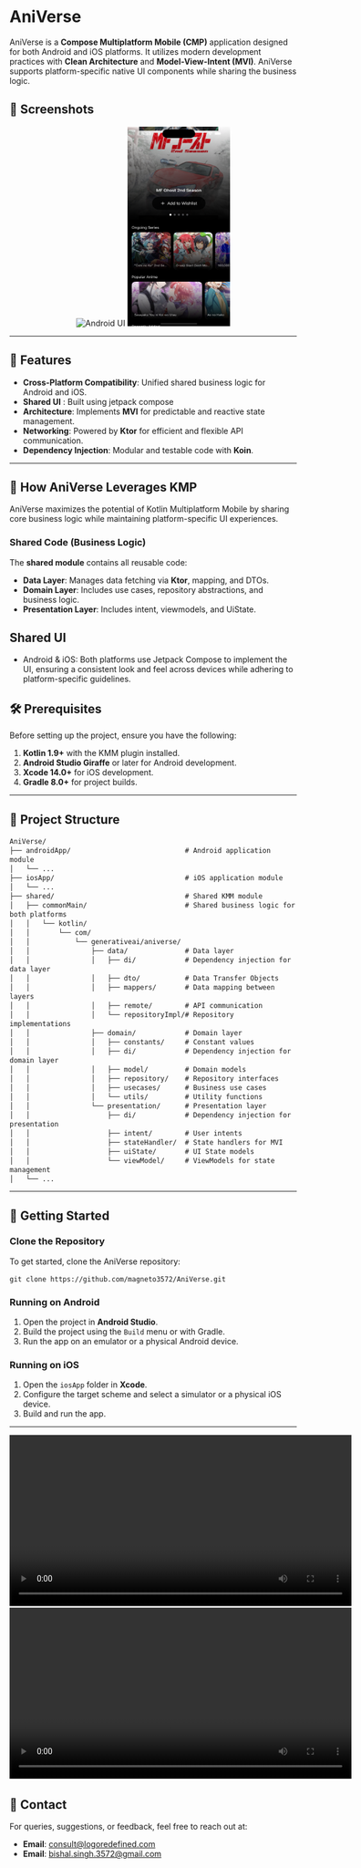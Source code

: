# AniVerse

AniVerse is a **Compose Multiplatform Mobile (CMP)** application designed for both Android and iOS platforms. It utilizes modern development practices with **Clean Architecture** and **Model-View-Intent (MVI)**. AniVerse supports platform-specific native UI components while sharing the business logic.


## 📸 Screenshots

<div align="center">
  <img src="/sampleImages/android.png" width="180px" height="350px" alt="Android UI" />
  <img src="/sampleImages/ios.png" width="180px" height="350px" alt="iOS UI" />
</div>

---

## 🌟 Features

- **Cross-Platform Compatibility**: Unified shared business logic for Android and iOS.
- **Shared UI** : Built using jetpack compose
- **Architecture**: Implements **MVI** for predictable and reactive state management.
- **Networking**: Powered by **Ktor** for efficient and flexible API communication.
- **Dependency Injection**: Modular and testable code with **Koin**.

---

## 📖 How AniVerse Leverages KMP

AniVerse maximizes the potential of Kotlin Multiplatform Mobile by sharing core business logic while maintaining platform-specific UI experiences.

### Shared Code (Business Logic)
The **shared module** contains all reusable code:
- **Data Layer**: Manages data fetching via **Ktor**, mapping, and DTOs.
- **Domain Layer**: Includes use cases, repository abstractions, and business logic.
- **Presentation Layer**: Includes intent, viewmodels, and UiState.

## Shared UI
- Android & iOS: Both platforms use Jetpack Compose to implement the UI, ensuring a consistent look and feel across devices while adhering to platform-specific guidelines.	

## 🛠️ Prerequisites

Before setting up the project, ensure you have the following:

1. **Kotlin 1.9+** with the KMM plugin installed.
2. **Android Studio Giraffe** or later for Android development.
3. **Xcode 14.0+** for iOS development.
4. **Gradle 8.0+** for project builds.

---

## 📂 Project Structure

```plaintext
AniVerse/
├── androidApp/                            # Android application module
│   └── ...
├── iosApp/                                # iOS application module
│   └── ...
├── shared/                                # Shared KMM module
│   ├── commonMain/                        # Shared business logic for both platforms
│   │   └── kotlin/
│   │       └── com/
│   │           └── generativeai/aniverse/
│   │               ├── data/              # Data layer
│   │               │   ├── di/            # Dependency injection for data layer
│   │               │   ├── dto/           # Data Transfer Objects
│   │               │   ├── mappers/       # Data mapping between layers
│   │               │   ├── remote/        # API communication
│   │               │   └── repositoryImpl/# Repository implementations
│   │               ├── domain/            # Domain layer
│   │               │   ├── constants/     # Constant values
│   │               │   ├── di/            # Dependency injection for domain layer
│   │               │   ├── model/         # Domain models
│   │               │   ├── repository/    # Repository interfaces
│   │               │   ├── usecases/      # Business use cases
│   │               │   └── utils/         # Utility functions
│   │               └── presentation/      # Presentation layer
│   │                   ├── di/            # Dependency injection for presentation
│   │                   ├── intent/        # User intents
│   │                   ├── stateHandler/  # State handlers for MVI
│   │                   ├── uiState/       # UI State models
│   │                   └── viewModel/     # ViewModels for state management
│   └── ...
```

---

## 🚀 Getting Started

### Clone the Repository
To get started, clone the AniVerse repository:

```
git clone https://github.com/magneto3572/AniVerse.git
```

### Running on Android
1. Open the project in **Android Studio**.
2. Build the project using the `Build` menu or with Gradle.
3. Run the app on an emulator or a physical Android device.

### Running on iOS
1. Open the `iosApp` folder in **Xcode**.
2. Configure the target scheme and select a simulator or a physical iOS device.
3. Build and run the app.

---

<div align="center">
  <video src="https://github.com/user-attachments/assets/379c9cc1-99bb-4edd-8298-53726f9368d7" height="300px" controls></video>
  <video src="https://github.com/user-attachments/assets/d48ca95e-558f-437e-9470-ce3322f4ea8a" height="300px" controls></video>
</div>

## 📧 Contact

For queries, suggestions, or feedback, feel free to reach out at:
- **Email**: consult@logoredefined.com  
- **Email**: bishal.singh.3572@gmail.com  
